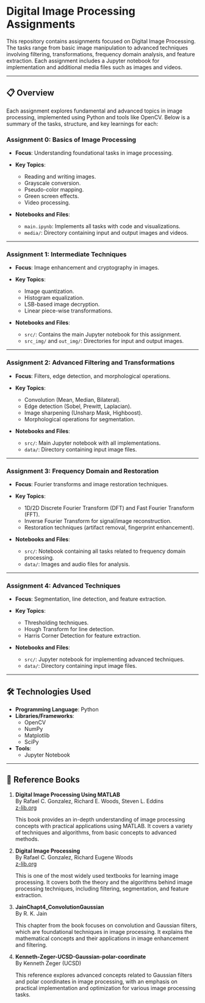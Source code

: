 # Digital Image Processing Assignments

This repository contains assignments focused on Digital Image Processing. The tasks range from basic image manipulation to advanced techniques involving filtering, transformations, frequency domain analysis, and feature extraction. Each assignment includes a Jupyter notebook for implementation and additional media files such as images and videos.

---

## 📋 Overview

Each assignment explores fundamental and advanced topics in image processing, implemented using Python and tools like OpenCV. Below is a summary of the tasks, structure, and key learnings for each:

### Assignment 0: Basics of Image Processing
- **Focus**: Understanding foundational tasks in image processing.
- **Key Topics**:
  - Reading and writing images.
  - Grayscale conversion.
  - Pseudo-color mapping.
  - Green screen effects.
  - Video processing.
  
- **Notebooks and Files**:
  - `main.ipynb`: Implements all tasks with code and visualizations.
  - `media/`: Directory containing input and output images and videos.

---

### Assignment 1: Intermediate Techniques
- **Focus**: Image enhancement and cryptography in images.
- **Key Topics**:
  - Image quantization.
  - Histogram equalization.
  - LSB-based image decryption.
  - Linear piece-wise transformations.

- **Notebooks and Files**:
  - `src/`: Contains the main Jupyter notebook for this assignment.
  - `src_img/` and `out_img/`: Directories for input and output images.

---

### Assignment 2: Advanced Filtering and Transformations
- **Focus**: Filters, edge detection, and morphological operations.
- **Key Topics**:
  - Convolution (Mean, Median, Bilateral).
  - Edge detection (Sobel, Prewitt, Laplacian).
  - Image sharpening (Unsharp Mask, Highboost).
  - Morphological operations for segmentation.

- **Notebooks and Files**:
  - `src/`: Main Jupyter notebook with all implementations.
  - `data/`: Directory containing input image files.

---

### Assignment 3: Frequency Domain and Restoration
- **Focus**: Fourier transforms and image restoration techniques.
- **Key Topics**:
  - 1D/2D Discrete Fourier Transform (DFT) and Fast Fourier Transform (FFT).
  - Inverse Fourier Transform for signal/image reconstruction.
  - Restoration techniques (artifact removal, fingerprint enhancement).

- **Notebooks and Files**:
  - `src/`: Notebook containing all tasks related to frequency domain processing.
  - `data/`: Images and audio files for analysis.

---

### Assignment 4: Advanced Techniques
- **Focus**: Segmentation, line detection, and feature extraction.
- **Key Topics**:
  - Thresholding techniques.
  - Hough Transform for line detection.
  - Harris Corner Detection for feature extraction.

- **Notebooks and Files**:
  - `src/`: Jupyter notebook for implementing advanced techniques.
  - `data/`: Directory containing input image files.

---

## 🛠️ Technologies Used

- **Programming Language**: Python
- **Libraries/Frameworks**:
  - OpenCV
  - NumPy
  - Matplotlib
  - SciPy
- **Tools**:
  - Jupyter Notebook

---

## 🚀 Reference Books

1. **Digital Image Processing Using MATLAB**  
   By Rafael C. Gonzalez, Richard E. Woods, Steven L. Eddins  
   [z-lib.org](https://z-lib.org)  

   This book provides an in-depth understanding of image processing concepts with practical applications using MATLAB. It covers a variety of techniques and algorithms, from basic concepts to advanced methods.

2. **Digital Image Processing**  
   By Rafael C. Gonzalez, Richard Eugene Woods  
   [z-lib.org](https://z-lib.org)  

   This is one of the most widely used textbooks for learning image processing. It covers both the theory and the algorithms behind image processing techniques, including filtering, segmentation, and feature extraction.

3. **JainChapt4_ConvolutionGaussian**  
   By R. K. Jain  

   This chapter from the book focuses on convolution and Gaussian filters, which are foundational techniques in image processing. It explains the mathematical concepts and their applications in image enhancement and filtering.
   
4. **Kenneth-Zeger-UCSD-Gaussian-polar-coordinate**  
   By Kenneth Zeger (UCSD)  

   This reference explores advanced concepts related to Gaussian filters and polar coordinates in image processing, with an emphasis on practical implementation and optimization for various image processing tasks.
